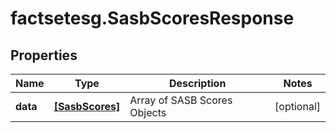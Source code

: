 # factsetesg.SasbScoresResponse

## Properties

Name | Type | Description | Notes
------------ | ------------- | ------------- | -------------
**data** | [**[SasbScores]**](SasbScores.md) | Array of SASB Scores Objects | [optional] 


